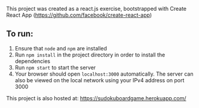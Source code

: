 This project was created as a react.js exercise, bootstrapped with Create React App (https://github.com/facebook/create-react-app)

## To run:
1. Ensure that `node` and `npm` are installed
2. Run `npm install` in the project directory in order to install the dependencies
3. Run `npm start` to start the server
4. Your browser should open `localhost:3000` automatically. The server can also be viewed on the local network using your IPv4 address on port 3000

This project is also hosted at: 
https://sudokuboardgame.herokuapp.com/
